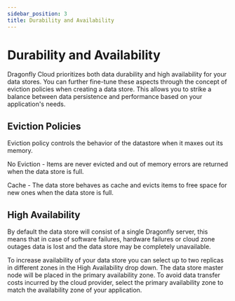 ```yaml
---
sidebar_position: 3
title: Durability and Availability
--- 
```



# Durability and Availability
Dragonfly Cloud prioritizes both data durability and high availability for your data stores. You can further fine-tune these aspects through the concept of eviction policies when creating a data store. This allows you to strike a balance between data persistence and performance based on your application's needs.


## Eviction Policies

Eviction policy controls the behavior of the datastore when it maxes out its memory.

No Eviction - Items are never evicted and out of memory errors are returned when the data store is full.

 
Cache - The data store behaves as cache and evicts items to free space for new ones when the data store is full.


## High Availability

By default the data store will consist of a single Dragonfly server, this means that in case of software failures,  hardware failures or cloud zone outages data is lost and the data store may be completely unavailable.

To increase availability of your data store you can select up to two replicas in different zones in the High Availability drop down.
The data store master node will be placed in the primary availability zone.
To avoid data transfer costs incurred by the cloud provider, select the primary availability zone to match the availability zone of your application. 





